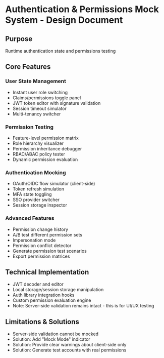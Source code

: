 # Authentication & Permissions Mock System - Design Document

## Purpose
Runtime authentication state and permissions testing

## Core Features

### User State Management
- Instant user role switching
- Claims/permissions toggle panel
- JWT token editor with signature validation
- Session timeout simulator
- Multi-tenancy switcher

### Permission Testing
- Feature-level permission matrix
- Role hierarchy visualizer
- Permission inheritance debugger
- RBAC/ABAC policy tester
- Dynamic permission evaluation

### Authentication Mocking
- OAuth/OIDC flow simulator (client-side)
- Token refresh simulation
- MFA state toggling
- SSO provider switcher
- Session storage inspector

### Advanced Features
- Permission change history
- A/B test different permission sets
- Impersonation mode
- Permission conflict detector
- Generate permission test scenarios
- Export permission matrices

## Technical Implementation
- JWT decoder and editor
- Local storage/session storage manipulation
- Auth library integration hooks
- Custom permission evaluation engine
- Note: Server-side validation remains intact - this is for UI/UX testing

## Limitations & Solutions
- Server-side validation cannot be mocked
- Solution: Add "Mock Mode" indicator
- Solution: Provide clear warnings about client-side only
- Solution: Generate test accounts with real permissions